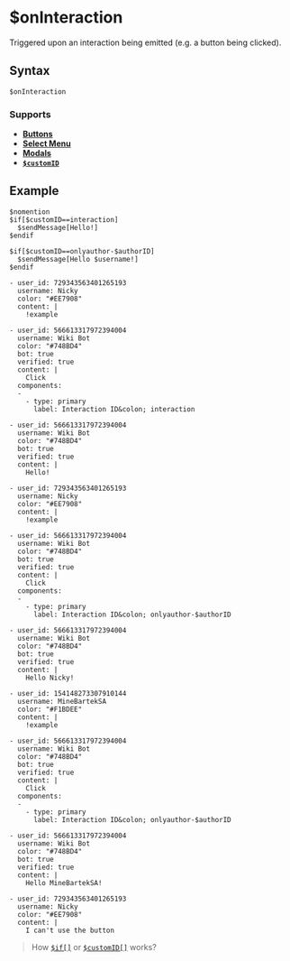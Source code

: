 # $onInteraction
Triggered upon an interaction being emitted (e.g. a button being clicked).

## Syntax
```
$onInteraction
```

### Supports
- **[Buttons](../guides/general/interactions/buttons/aboutButtons.md)**
- **[Select Menu](../guides/general/interactions/selectMenus/aboutSelectMenu.md)**
- **[Modals](../guides/general/interactions/modals/aboutModals.md)**
- **[`$customID`](../bdscript/customID.md)**

## Example
```
$nomention
$if[$customID==interaction]
  $sendMessage[Hello!]
$endif

$if[$customID==onlyauthor-$authorID]
  $sendMessage[Hello $username!]
$endif
```
``` discord yaml
- user_id: 729343563401265193
  username: Nicky
  color: "#EE7908"
  content: |
    !example

- user_id: 566613317972394004
  username: Wiki Bot
  color: "#748BD4"
  bot: true
  verified: true
  content: |
    Click
  components:
  -
    - type: primary
      label: Interaction ID&colon; interaction

- user_id: 566613317972394004
  username: Wiki Bot
  color: "#748BD4"
  bot: true
  verified: true
  content: |
    Hello!

- user_id: 729343563401265193
  username: Nicky
  color: "#EE7908"
  content: |
    !example

- user_id: 566613317972394004
  username: Wiki Bot
  color: "#748BD4"
  bot: true
  verified: true
  content: |
    Click
  components:
  -
    - type: primary
      label: Interaction ID&colon; onlyauthor-$authorID

- user_id: 566613317972394004
  username: Wiki Bot
  color: "#748BD4"
  bot: true
  verified: true
  content: |
    Hello Nicky!
```

``` discord yaml
- user_id: 154148273307910144
  username: MineBartekSA
  color: "#F1BDEE"
  content: |
    !example

- user_id: 566613317972394004
  username: Wiki Bot
  color: "#748BD4"
  bot: true
  verified: true
  content: |
    Click
  components:
  -
    - type: primary
      label: Interaction ID&colon; onlyauthor-$authorID

- user_id: 566613317972394004
  username: Wiki Bot
  color: "#748BD4"
  bot: true
  verified: true
  content: |
    Hello MineBartekSA!

- user_id: 729343563401265193
  username: Nicky
  color: "#EE7908"
  content: |
    I can't use the button
```

> How [`$if[]`](../guides/general/ifStatements.md) or [`$customID[]`](../bdscript/customID.md) works?
